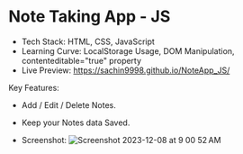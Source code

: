 # Note Taking App - JS

- Tech Stack: HTML, CSS, JavaScript
- Learning Curve: LocalStorage Usage, DOM Manipulation, contenteditable="true" property
- Live Preview: https://sachin9998.github.io/NoteApp_JS/

Key Features:
  - Add / Edit / Delete Notes.
  - Keep your Notes data Saved.

- Screenshot:
![Screenshot 2023-12-08 at 9 00 52 AM](https://github.com/sachin9998/NoteApp_JS/assets/25192452/da77c8e2-dca5-4947-8a0c-9149d1aca0e7)
